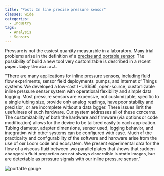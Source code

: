```yaml
---
title: "Post: In line precise pressure sensor"
classes: wide
categories:
  - Industry
tags:
  - Analysis
  - Sensors
---
```

Pressure is not the easiest quantity measurable in a laboratory. Many trial problems arise in the definition of a [precise and portable sensor](https://www.sciencedirect.com/science/article/pii/S2468067220300213). The possibility of build a new tool very customizable is described in a recent paper.
Enjoy the abstract:

"There are many applications for inline pressure sensors, including fluid flow experiments, sensor field deployments, pumps, and Internet of Things systems. We developed a low-cost (~US$56), open-source, customizable inline pressure sensor system with operational flexibility and simple data logging. Most pressure sensors are expensive, not customizable, specific to a single tubing size, provide only analog readings, have poor stability and precision, or are incomplete without a data logger. These issues limit the usefulness of such hardware. Our system addresses all of these concerns. The customizability of both the hardware and firmware (via options or code modification) allows for the device to be tailored easily to each application. Tubing diameter, adapter dimensions, sensor used, logging behavior, and integration with other systems can be configured with ease. Much of the practicality and configurability of the software and hardware arise from the use of our Loom code and ecosystem. We present experimental data for the flow of a viscous fluid between two parallel plates that shows that sudden changes in fluid properties are not always discernible in static images, but are detectable as pressure signals with our inline pressure sensor."

![portable gauge](https://ars.els-cdn.com/content/image/1-s2.0-S2468067220300213-ga1.jpg)

